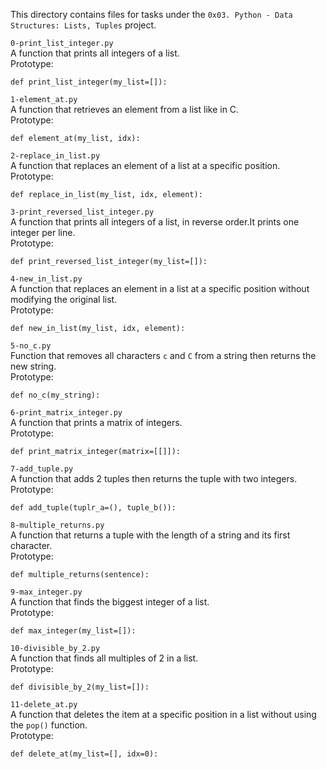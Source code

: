 This directory contains files for tasks under the `0x03. Python - Data Structures: Lists, Tuples` project.<br>


`0-print_list_integer.py`<br>
A function that prints all integers of a list.<br>
Prototype:
```
def print_list_integer(my_list=[]):
```


`1-element_at.py`<br>
A function that retrieves an element from a list like in C.<br>
Prototype:
```
def element_at(my_list, idx):
```


`2-replace_in_list.py`<br>
A function that replaces an element of a list at a specific position.<br>Prototype:
```
def replace_in_list(my_list, idx, element):
```


`3-print_reversed_list_integer.py`<br>
A function that prints all integers of a list, in reverse order.It prints one integer per line.<br>Prototype:
```
def print_reversed_list_integer(my_list=[]):
```


`4-new_in_list.py`<br>
A function that replaces an element in a list at a specific position without modifying the original list.<br>Prototype:
```
def new_in_list(my_list, idx, element):
```


`5-no_c.py`<br>
Function that removes all characters `c` and `C` from a string then returns the new string.<br>
Prototype:
```
def no_c(my_string):
```


`6-print_matrix_integer.py`<br>
A function that prints a matrix of integers.<br>Prototype:
```
def print_matrix_integer(matrix=[[]]):
```


`7-add_tuple.py`<br>
A function that adds 2 tuples then returns the tuple with two integers.<br>Prototype:
```
def add_tuple(tuplr_a=(), tuple_b()):
```


`8-multiple_returns.py`<br>
A function that returns a tuple with the length of a string and its first character.<br>Prototype:
```
def multiple_returns(sentence):
```


`9-max_integer.py`<br>
A function that finds the biggest integer of a list.<br>Prototype:
```
def max_integer(my_list=[]):
```


`10-divisible_by_2.py`<br>
A function that finds all multiples of 2 in a list.<br>Prototype:
```
def divisible_by_2(my_list=[]):
```


`11-delete_at.py`<br>
A function that deletes the item at a specific position in a list without using the `pop()` function.<br>Prototype:
```
def delete_at(my_list=[], idx=0):
```

